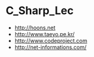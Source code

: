 # C_Sharp_Lec

- http://hoons.net
- http://www.taeyo.pe.kr/
- http://www.codeproject.com
- http://net-informations.com/
